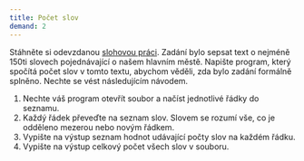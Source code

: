 ```yaml
---
title: Počet slov
demand: 2
---
```


Stáhněte si odevzdanou [slohovou práci](assets/praha.txt). Zadání bylo sepsat text o nejméně 150ti slovech pojednávající o našem hlavním městě. Napište program, který spočítá počet slov v tomto textu, abychom věděli, zda bylo zadání formálně splněno. Nechte se vést následujícím návodem.

1. Nechte váš program otevřít soubor a načíst jednotlivé řádky do seznamu.
1. Každý řádek převeďte na seznam slov. Slovem se rozumí vše, co je odděleno mezerou nebo novým řádkem.
1. Vypište na výstup seznam hodnot udávající počty slov na každém řádku.
1. Vypište na výstup celkový počet všech slov v souboru.
